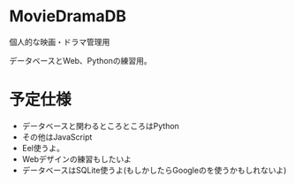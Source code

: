 # MovieDramaDB

個人的な映画・ドラマ管理用

データベースとWeb、Pythonの練習用。


# 予定仕様
* データベースと関わるところところはPython
* その他はJavaScript
* Eel使うよ。
* Webデザインの練習もしたいよ
* データベースはSQLite使うよ(もしかしたらGoogleのを使うかもしれないよ)
